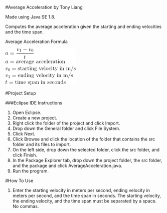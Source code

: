 #Average Acceleration by Tony Liang

Made using Java SE 1.8.

Computes the average acceleration given the starting and ending velocities and the time span.

Average Acceleration Formula

![alt text][logo]

[logo]: https://github.com/tliang1/Java-Practice/raw/master/Practice/Intro-To-Java-8th-Ed-Daniel-Y.-Liang/Chapter-2/Chapter02P23/images/instructions/average_acceleration_formula.png "Average Acceleration Formula"

#Project Setup

###Eclipse IDE Instructions
1. Open Eclipse.
2. Create a new project.
3. Right click the folder of the project and click Import.
4. Drop down the General folder and click File System.
5. Click Next.
6. Click Browse and click the location of the folder that contains the src folder and its files to import.
7. On the left side, drop down the selected folder, click the src folder, and click Finish.
8. In the Package Explorer tab, drop down the project folder, the src folder, and the package and click AverageAcceleration.java.
9. Run the program.

#How To Use
1. Enter the starting velocity in meters per second, ending velocity in meters per second, and the time span in seconds. The starting velocity, the ending velocity, and the time span must be separated by a space. No commas.
